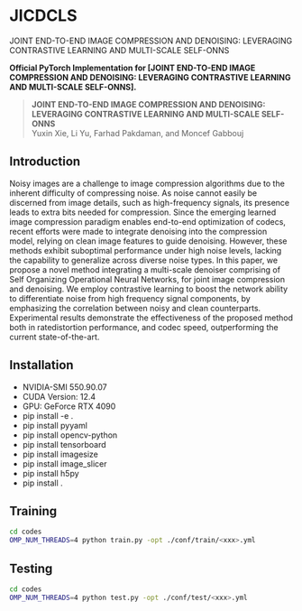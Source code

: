 # JICDCLS
JOINT END-TO-END IMAGE COMPRESSION AND DENOISING: LEVERAGING CONTRASTIVE LEARNING AND MULTI-SCALE SELF-ONNS


**Official PyTorch Implementation for [JOINT END-TO-END IMAGE COMPRESSION AND DENOISING: LEVERAGING CONTRASTIVE LEARNING AND MULTI-SCALE SELF-ONNS].**


> **JOINT END-TO-END IMAGE COMPRESSION AND DENOISING: LEVERAGING CONTRASTIVE LEARNING AND MULTI-SCALE SELF-ONNS** <br>
>  Yuxin Xie, Li Yu, Farhad Pakdaman, and Moncef Gabbouj <br>


## Introduction
Noisy images are a challenge to image compression algorithms due to the inherent difficulty of compressing noise. As noise cannot easily be discerned from image details, such as high-frequency signals, its presence leads to extra bits needed for compression. Since the emerging learned image compression paradigm enables end-to-end optimization of codecs, recent efforts were made to integrate denoising into the compression model, relying on clean image features to guide denoising. However, these methods exhibit suboptimal performance under high noise levels, lacking the capability to generalize across diverse noise types. In this paper, we propose a novel method integrating a multi-scale denoiser comprising of Self Organizing Operational Neural Networks, for joint image compression and denoising. We employ contrastive learning to boost the network ability to differentiate noise from high frequency signal components, by emphasizing the correlation between noisy and clean counterparts. Experimental results demonstrate the effectiveness of the proposed method both in ratedistortion performance, and codec speed, outperforming the current state-of-the-art.


## Installation
* NVIDIA-SMI 550.90.07
* CUDA Version: 12.4
* GPU: GeForce RTX 4090
* pip install -e .
* pip install pyyaml
* pip install opencv-python
* pip install tensorboard
* pip install imagesize
* pip install image_slicer
* pip install h5py
* pip install .


## Training
```bash
cd codes
OMP_NUM_THREADS=4 python train.py -opt ./conf/train/<xxx>.yml
```

## Testing
```bash
cd codes
OMP_NUM_THREADS=4 python test.py -opt ./conf/test/<xxx>.yml

  






